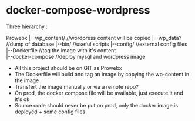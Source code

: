 # docker-compose-wordpress


Three hierarchy : 

Prowebx
|--wp_content/       //wordpress content will be copied 
|--wp_data?			//dump of database
|--bin/				//useful scripts
|--config/			//external config files
|--Dockerfile		//tag the image with it's content  
|--docker-compose	//deploy mysql and wordpress image



* All this project should be on GIT as Prowebx
* The Dockerfile will build and tag an image by copying the wp-content in the image
* Transfert the image manually or via a remote repo?
* On prod, the docker compose file will be available, just execute it and it's ok
* Source code should never be put on prod, only the docker image is deployed + some config files.